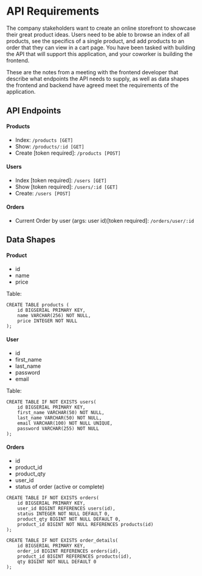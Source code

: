 # API Requirements
The company stakeholders want to create an online storefront to showcase their great product ideas. Users need to be able to browse an index of all products, see the specifics of a single product, and add products to an order that they can view in a cart page. You have been tasked with building the API that will support this application, and your coworker is building the frontend.

These are the notes from a meeting with the frontend developer that describe what endpoints the API needs to supply, as well as data shapes the frontend and backend have agreed meet the requirements of the application. 

## API Endpoints
#### Products
- Index: `/products [GET]`
- Show: `/products/:id [GET]`
- Create [token required]: `/products [POST]`

#### Users
- Index [token required]: `/users [GET]`
- Show [token required]: `/users/:id [GET]`
- Create: `/users [POST]`

#### Orders
- Current Order by user (args: user id)[token required]: `/orders/user/:id`

## Data Shapes
#### Product
- id
- name
- price

Table:

```
CREATE TABLE products (
    id BIGSERIAL PRIMARY KEY,
    name VARCHAR(256) NOT NULL,
    price INTEGER NOT NULL
);
```

#### User
- id
- first_name
- last_name
- password
- email

Table:

```
CREATE TABLE IF NOT EXISTS users(
    id BIGSERIAL PRIMARY KEY,
    first_name VARCHAR(50) NOT NULL,
    last_name VARCHAR(50) NOT NULL,
    email VARCHAR(100) NOT NULL UNIQUE,
    password VARCHAR(255) NOT NULL
);
```

#### Orders
- id
- product_id
- product_qty
- user_id
- status of order (active or complete)

```
CREATE TABLE IF NOT EXISTS orders(
    id BIGSERIAL PRIMARY KEY,
    user_id BIGINT REFERENCES users(id),
    status INTEGER NOT NULL DEFAULT 0,
    product_qty BIGINT NOT NULL DEFAULT 0,
    product_id BIGINT NOT NULL REFERENCES products(id)
);
```

```
CREATE TABLE IF NOT EXISTS order_details(
    id BIGSERIAL PRIMARY KEY,
    order_id BIGINT REFERENCES orders(id),
    product_id BIGINT REFERENCES products(id),
    qty BIGINT NOT NULL DEFAULT 0
);
```
